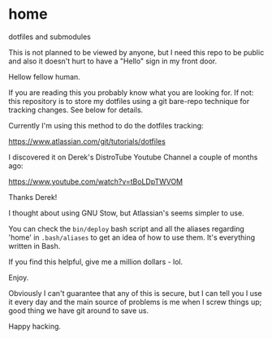 # home
dotfiles and submodules

This is not planned to be viewed by anyone, but I need this repo to be public 
and also it doesn't hurt to have a "Hello" sign in my front door.

Hellow fellow human.

If you are reading this you probably know what you are looking for. If not: 
this repository is to store my dotfiles using a git bare-repo technique for 
tracking changes.  See below for details. 

Currently I'm using this method to do the dotfiles tracking:

https://www.atlassian.com/git/tutorials/dotfiles

I discovered it on Derek's DistroTube Youtube Channel a couple of months ago:

https://www.youtube.com/watch?v=tBoLDpTWVOM

Thanks Derek!

I thought about using GNU Stow, but Atlassian's seems simpler to use.

You can check the ``bin/deploy`` bash script and all the aliases regarding 
'home' in ``.bash/aliases`` to get an idea of how to use them. It's everything 
written in Bash.

If you find this helpful, give me a million dollars - lol.

Enjoy.

Obviously I can't guarantee that any of this is secure, but I can tell you I 
use it every day and the main source of problems is me when I screw things up; 
good thing we have git around to save us.

Happy hacking.
